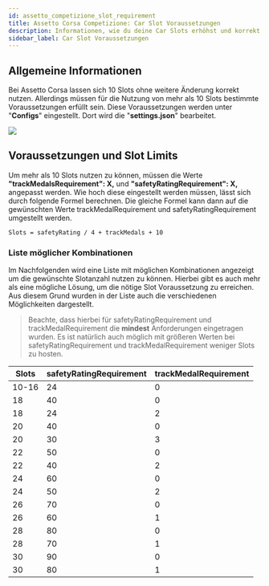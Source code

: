 ```yaml
---
id: assetto_competizione_slot_requirement
title: Assetto Corsa Competizione: Car Slot Voraussetzungen
description: Informationen, wie du deine Car Slots erhöhst und korrekt nutzen kannst - ZAP-Hosting.com Dokumentationen
sidebar_label: Car Slot Voraussetzungen
---
```


## Allgemeine Informationen

Bei Assetto Corsa lassen sich 10 Slots ohne weitere Änderung korrekt nutzen. 
Allerdings müssen für die Nutzung von mehr als 10 Slots bestimmte Voraussetzungen erfüllt sein.
Diese Voraussetzungen werden unter "**Configs**" eingestellt. Dort wird die "**settings.json**" bearbeitet.

![](https://screensaver01.zap-hosting.com/index.php/s/mabZax4a4qZfcoD/preview)

## Voraussetzungen und Slot Limits

Um mehr als 10 Slots nutzen zu können, müssen die Werte **"trackMedalsRequirement": X,** und **"safetyRatingRequirement": X,** angepasst werden.
Wie hoch diese eingestellt werden müssen, lässt sich durch folgende Formel berechnen. 
Die gleiche Formel kann dann auf die gewünschten Werte trackMedalRequirement und safetyRatingRequirement umgestellt werden.

```
Slots = safetyRating / 4 + trackMedals + 10 
```

### Liste möglicher Kombinationen

Im Nachfolgenden wird eine Liste mit möglichen Kombinationen angezeigt um die gewünschte Slotanzahl nutzen zu können.
Hierbei gibt es auch mehr als eine mögliche Lösung, um die nötige Slot Voraussetzung zu erreichen.
Aus diesem Grund wurden in der Liste auch die verschiedenen Möglichkeiten dargestellt.

> Beachte, dass hierbei für safetyRatingRequirement und trackMedalRequirement die **mindest** Anforderungen eingetragen wurden. Es ist natürlich auch möglich mit größeren Werten bei safetyRatingRequirement und trackMedalRequirement weniger Slots zu hosten.

Slots | safetyRatingRequirement | trackMedalRequirement
-----|-------|---------
10-16 | 24 | 0
18 | 40 | 0
18 | 24 | 2
20 | 40 | 0
20 | 30 | 3
22 | 50 | 0
22 | 40 | 2
24 | 60 | 0
24 | 50 | 2
26 | 70 | 0
26 | 60 | 1
28 | 80 | 0
28 | 70 | 1
30 | 90 | 0
30 | 80 | 1

